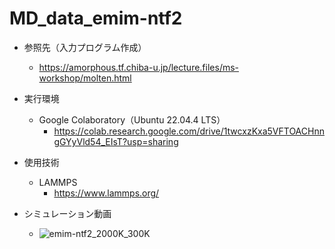 # MD_data_emim-ntf2

+ 参照先（入力プログラム作成）
  + https://amorphous.tf.chiba-u.jp/lecture.files/ms-workshop/molten.html

+ 実行環境
  + Google Colaboratory（Ubuntu 22.04.4 LTS）
    + https://colab.research.google.com/drive/1twcxzKxa5VFTOACHnngGYyVld54_EIsT?usp=sharing

+ 使用技術
  + LAMMPS
    + https://www.lammps.org/

+ シミュレーション動画
  + ![emim-ntf2_2000K_300K](https://github.com/user-attachments/assets/63d8eda7-61a9-43da-87d7-1c66bf70bffb)

